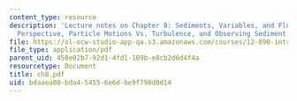 ```yaml
---
content_type: resource
description: 'Lecture notes on Chapter 8: Sediments, Variables, and Flumes, Hydrodynamic
  Perspective, Particle Motions Vs. Turbulence, and Observing Sediment Transport.'
file: https://ol-ocw-studio-app-qa.s3.amazonaws.com/courses/12-090-introduction-to-fluid-motions-sediment-transport-and-current-generated-sedimentary-structures-fall-2006/bdaaea00bda454556e6dbe9f790d0d14_ch8.pdf
file_type: application/pdf
parent_uid: 458e02b7-92d1-4fd1-189b-e8cb2d6d4f4a
resourcetype: Document
title: ch8.pdf
uid: bdaaea00-bda4-5455-6e6d-be9f790d0d14
---
```

